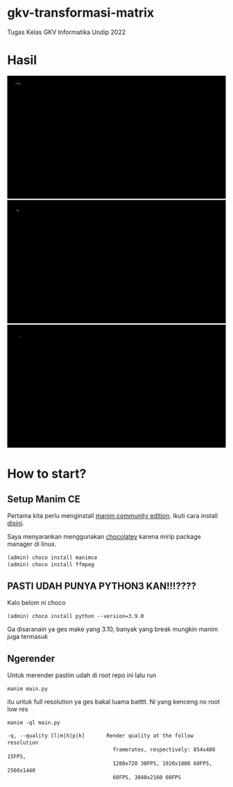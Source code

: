 # gkv-transformasi-matrix
Tugas Kelas GKV Informatika Undip 2022

# Hasil
![muter](./media/videos/main/1080p60/TranslasiScene.gif)
![muter](./media/videos/main/1080p60/SkalaScene.gif)
![muter](./media/videos/main/1080p60/RotasiScene.gif)

# How to start?

## Setup Manim CE
Pertama kita perlu menginstall [manim community edition](https://github.com/ManimCommunity/manim). Ikuti cara install [disini](https://docs.manim.community/en/stable/installation.html).

Saya menyarankan menggunakan [chocolatey](https://chocolatey.org/install) karena mirip package manager di linux.
```
(admin) choco install manimce
(admin) choco install ffmpeg
```
## PASTI UDAH PUNYA PYTHON3 KAN!!!????
Kalo belom ni choco
```
(admin) choco install python --version=3.9.0
```
Ga disaranain ya ges make yang 3.10, banyak yang break mungkin manim juga termasuk

## Ngerender
Untuk merender pastiin udah di root repo ini lalu run
```
manim main.py
```
itu untuk full resolution ya ges bakal luama batttt. Ni yang kenceng no root low res
```
manim -ql main.py
```
```
-q, --quality [l|m|h|p|k]       Render quality at the follow resolution
                                  framerates, respectively: 854x480 15FPS,
                                  1280x720 30FPS, 1920x1080 60FPS, 2560x1440
                                  60FPS, 3840x2160 60FPS
```

